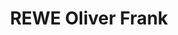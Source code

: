 ---
title: "REWE Oliver Frank"
url: /koeln/rewe-oliver-frank-siegburger-strasse/
shop: Supermarkt
---